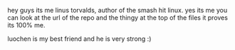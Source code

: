 hey guys its me linus torvalds, author of the smash hit linux. yes its me you
can look at the url of the repo and the thingy at the top of the files it
proves its 100% me.

luochen is my best friend and he is very strong :)
